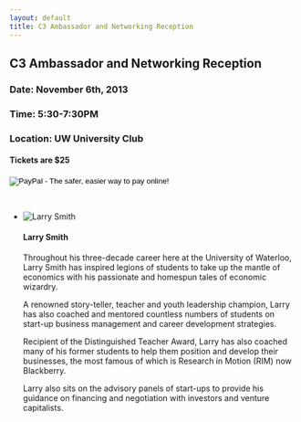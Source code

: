 ```yaml
---
layout: default
title: C3 Ambassador and Networking Reception
---
```

## C3 Ambassador and Networking Reception
### Date: November 6th, 2013
### Time: 5:30-7:30PM
### Location: UW University Club
#### Tickets are $25

<form action="https://www.paypal.com/cgi-bin/webscr" method="post" target="_top">
<input type="hidden" name="cmd" value="_s-xclick">
<input type="hidden" name="hosted_button_id" value="5VWAFB38XPQHU">
<input type="image" src="https://www.paypalobjects.com/en_US/i/btn/btn_buynowCC_LG.gif" border="0" name="submit" alt="PayPal - The safer, easier way to pay online!">
<img alt="" border="0" src="https://www.paypalobjects.com/en_US/i/scr/pixel.gif" width="1" height="1">
</form>

<br>

<ul class="media-list">
	<li class="media">
		<img class="media-object pull-left" src="http://i.imgur.com/pf09ZBO.jpg" alt="Larry Smith">
		<div class="media-body">
			<h4 class="media-heading">Larry Smith</h4>
			<p>Throughout his three-decade career here at the University of Waterloo, Larry Smith has inspired legions of students to take up the mantle of economics with his passionate and homespun tales of economic wizardry.</p>
			<p>A renowned story-teller, teacher and youth leadership champion, Larry has also coached and mentored countless numbers of students on start-up business management and career development strategies.</p>
			<p>Recipient of the Distinguished Teacher Award, Larry has also coached many of his former students to help them position and develop their businesses, the most famous of which is Research in Motion (RIM) now Blackberry.</p>
			<p>Larry also sits on the advisory panels of start-ups to provide his guidance on financing and negotiation with investors and venture capitalists.</p>
		</div>
	</li>
</ul>
